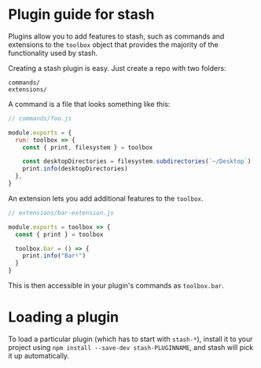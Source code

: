 # Plugin guide for stash

Plugins allow you to add features to stash, such as commands and
extensions to the `toolbox` object that provides the majority of the functionality
used by stash.

Creating a stash plugin is easy. Just create a repo with two folders:

```
commands/
extensions/
```

A command is a file that looks something like this:

```js
// commands/foo.js

module.exports = {
  run: toolbox => {
    const { print, filesystem } = toolbox

    const desktopDirectories = filesystem.subdirectories(`~/Desktop`)
    print.info(desktopDirectories)
  },
}
```

An extension lets you add additional features to the `toolbox`.

```js
// extensions/bar-extension.js

module.exports = toolbox => {
  const { print } = toolbox

  toolbox.bar = () => {
    print.info("Bar!")
  }
}
```

This is then accessible in your plugin's commands as `toolbox.bar`.

# Loading a plugin

To load a particular plugin (which has to start with `stash-*`),
install it to your project using `npm install --save-dev stash-PLUGINNAME`,
and stash will pick it up automatically.
